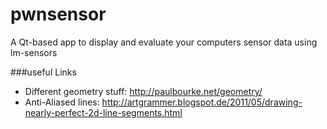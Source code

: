 pwnsensor
=========

A Qt-based app to display and evaluate your computers sensor data using lm-sensors


###useful Links

- Different geometry stuff: http://paulbourke.net/geometry/
- Anti-Aliased lines: http://artgrammer.blogspot.de/2011/05/drawing-nearly-perfect-2d-line-segments.html
